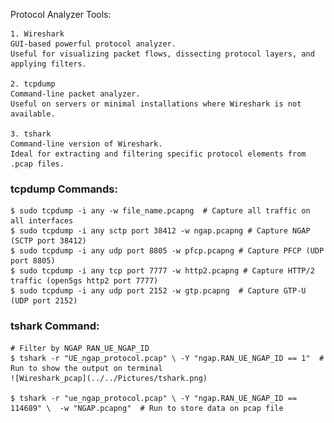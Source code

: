 Protocol Analyzer Tools:

    1. Wireshark
    GUI-based powerful protocol analyzer.
    Useful for visualizing packet flows, dissecting protocol layers, and applying filters.

    2. tcpdump
    Command-line packet analyzer.
    Useful on servers or minimal installations where Wireshark is not available.

    3. tshark
    Command-line version of Wireshark.
    Ideal for extracting and filtering specific protocol elements from .pcap files.

### tcpdump Commands:
    $ sudo tcpdump -i any -w file_name.pcapng  # Capture all traffic on all interfaces
    $ sudo tcpdump -i any sctp port 38412 -w ngap.pcapng # Capture NGAP (SCTP port 38412)
    $ sudo tcpdump -i any udp port 8805 -w pfcp.pcapng # Capture PFCP (UDP port 8805)
    $ sudo tcpdump -i any tcp port 7777 -w http2.pcapng # Capture HTTP/2 traffic (open5gs http2 port 7777)
    $ sudo tcpdump -i any udp port 2152 -w gtp.pcapng  # Capture GTP-U (UDP port 2152)

### tshark Command: 

    # Filter by NGAP RAN_UE_NGAP_ID
    $ tshark -r "UE_ngap_protocol.pcap" \ -Y "ngap.RAN_UE_NGAP_ID == 1"  # Run to show the output on terminal
    ![Wireshark_pcap](../../Pictures/tshark.png)

    $ tshark -r "ue_ngap_protocol.pcap" \ -Y "ngap.RAN_UE_NGAP_ID == 114689" \  -w "NGAP.pcapng"  # Run to store data on pcap file
 



